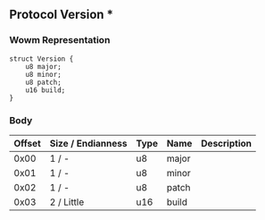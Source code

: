 ## Protocol Version *

### Wowm Representation
```rust,ignore
struct Version {
    u8 major;    
    u8 minor;    
    u8 patch;    
    u16 build;    
}
```
### Body
| Offset | Size / Endianness | Type | Name | Description |
| ------ | ----------------- | ---- | ---- | ----------- |
| 0x00 | 1 / - | u8 | major |  |
| 0x01 | 1 / - | u8 | minor |  |
| 0x02 | 1 / - | u8 | patch |  |
| 0x03 | 2 / Little | u16 | build |  |
